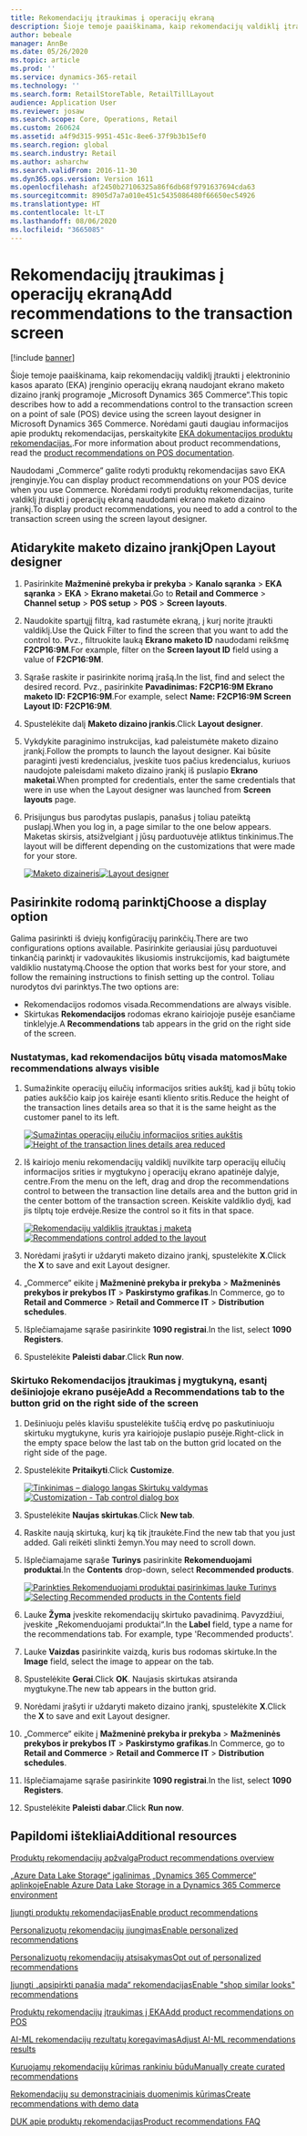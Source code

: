 ```yaml
---
title: Rekomendacijų įtraukimas į operacijų ekraną
description: Šioje temoje paaiškinama, kaip rekomendacijų valdiklį įtraukti į elektroninio kasos aparato (EKA) įrenginio operacijų ekraną naudojant ekrano maketo dizaino įrankį programoje „Microsoft Dynamics 365 Commerce“.
author: bebeale
manager: AnnBe
ms.date: 05/26/2020
ms.topic: article
ms.prod: ''
ms.service: dynamics-365-retail
ms.technology: ''
ms.search.form: RetailStoreTable, RetailTillLayout
audience: Application User
ms.reviewer: josaw
ms.search.scope: Core, Operations, Retail
ms.custom: 260624
ms.assetid: a4f9d315-9951-451c-8ee6-37f9b3b15ef0
ms.search.region: global
ms.search.industry: Retail
ms.author: asharchw
ms.search.validFrom: 2016-11-30
ms.dyn365.ops.version: Version 1611
ms.openlocfilehash: af2450b27106325a86f6db68f9791637694cda63
ms.sourcegitcommit: 8905d7a7a010e451c5435086480f66650ec54926
ms.translationtype: HT
ms.contentlocale: lt-LT
ms.lasthandoff: 08/06/2020
ms.locfileid: "3665085"
---
```

# <a name="add-recommendations-to-the-transaction-screen"></a><span data-ttu-id="f8214-103">Rekomendacijų įtraukimas į operacijų ekraną</span><span class="sxs-lookup"><span data-stu-id="f8214-103">Add recommendations to the transaction screen</span></span>

[!include [banner](includes/banner.md)]


<span data-ttu-id="f8214-104">Šioje temoje paaiškinama, kaip rekomendacijų valdiklį įtraukti į elektroninio kasos aparato (EKA) įrenginio operacijų ekraną naudojant ekrano maketo dizaino įrankį programoje „Microsoft Dynamics 365 Commerce“.</span><span class="sxs-lookup"><span data-stu-id="f8214-104">This topic describes how to add a recommendations control to the transaction screen on a point of sale (POS) device using the screen layout designer in Microsoft Dynamics 365 Commerce.</span></span> <span data-ttu-id="f8214-105">Norėdami gauti daugiau informacijos apie produktų rekomendacijas, perskaitykite [EKA dokumentacijos produktų rekomendacijas.](product.md).</span><span class="sxs-lookup"><span data-stu-id="f8214-105">For more information about product recommendations, read the  [product recommendations on POS documentation](product.md).</span></span>


<span data-ttu-id="f8214-106">Naudodami „Commerce“ galite rodyti produktų rekomendacijas savo EKA įrenginyje.</span><span class="sxs-lookup"><span data-stu-id="f8214-106">You can display product recommendations on your POS device when you use Commerce.</span></span> <span data-ttu-id="f8214-107">Norėdami rodyti produktų rekomendacijas, turite valdiklį įtraukti į operacijų ekraną naudodami ekrano maketo dizaino įrankį.</span><span class="sxs-lookup"><span data-stu-id="f8214-107">To display product recommendations, you need to add a control to the transaction screen using the screen layout designer.</span></span> 

## <a name="open-layout-designer"></a><span data-ttu-id="f8214-108">Atidarykite maketo dizaino įrankį</span><span class="sxs-lookup"><span data-stu-id="f8214-108">Open Layout designer</span></span>

1. <span data-ttu-id="f8214-109">Pasirinkite **Mažmeninė prekyba ir prekyba** &gt; **Kanalo sąranka** &gt; **EKA sąranka** &gt; **EKA** &gt; **Ekrano maketai**.</span><span class="sxs-lookup"><span data-stu-id="f8214-109">Go to **Retail and Commerce** &gt; **Channel setup** &gt; **POS setup** &gt; **POS** &gt; **Screen layouts**.</span></span>
2. <span data-ttu-id="f8214-110">Naudokite spartųjį filtrą, kad rastumėte ekraną, į kurį norite įtraukti valdiklį.</span><span class="sxs-lookup"><span data-stu-id="f8214-110">Use the Quick Filter to find the screen that you want to add the control to.</span></span> <span data-ttu-id="f8214-111">Pvz., filtruokite lauką **Ekrano maketo ID** naudodami reikšmę **F2CP16:9M**.</span><span class="sxs-lookup"><span data-stu-id="f8214-111">For example, filter on the **Screen layout ID** field using a value of **F2CP16:9M**.</span></span>
3. <span data-ttu-id="f8214-112">Sąraše raskite ir pasirinkite norimą įrašą.</span><span class="sxs-lookup"><span data-stu-id="f8214-112">In the list, find and select the desired record.</span></span> <span data-ttu-id="f8214-113">Pvz., pasirinkite **Pavadinimas: F2CP16:9M Ekrano maketo ID: F2CP16:9M**.</span><span class="sxs-lookup"><span data-stu-id="f8214-113">For example, select **Name: F2CP16:9M Screen Layout ID: F2CP16:9M**.</span></span>
4. <span data-ttu-id="f8214-114">Spustelėkite dalį **Maketo dizaino įrankis**.</span><span class="sxs-lookup"><span data-stu-id="f8214-114">Click **Layout designer**.</span></span>
5. <span data-ttu-id="f8214-115">Vykdykite paraginimo instrukcijas, kad paleistumėte maketo dizaino įrankį.</span><span class="sxs-lookup"><span data-stu-id="f8214-115">Follow the prompts to launch the layout designer.</span></span> <span data-ttu-id="f8214-116">Kai būsite paraginti įvesti kredencialus, įveskite tuos pačius kredencialus, kuriuos naudojote paleisdami maketo dizaino įrankį iš puslapio **Ekrano maketai**.</span><span class="sxs-lookup"><span data-stu-id="f8214-116">When prompted for credentials, enter the same credentials that were in use when the Layout designer was launched from **Screen layouts** page.</span></span>
6. <span data-ttu-id="f8214-117">Prisijungus bus parodytas puslapis, panašus į toliau pateiktą puslapį.</span><span class="sxs-lookup"><span data-stu-id="f8214-117">When you log in, a page similar to the one below appears.</span></span> <span data-ttu-id="f8214-118">Maketas skirsis, atsižvelgiant į jūsų parduotuvėje atliktus tinkinimus.</span><span class="sxs-lookup"><span data-stu-id="f8214-118">The layout will be different depending on the customizations that were made for your store.</span></span>


    <span data-ttu-id="f8214-119">[![Maketo dizaineris](./media/screenlayout-pic-1.png)](./media/screenlayout-pic-1.png)</span><span class="sxs-lookup"><span data-stu-id="f8214-119">[![Layout designer](./media/screenlayout-pic-1.png)](./media/screenlayout-pic-1.png)</span></span>

## <a name="choose-a-display-option"></a><span data-ttu-id="f8214-120">Pasirinkite rodomą parinktį</span><span class="sxs-lookup"><span data-stu-id="f8214-120">Choose a display option</span></span>

<span data-ttu-id="f8214-121">Galima pasirinkti iš dviejų konfigūracijų parinkčių.</span><span class="sxs-lookup"><span data-stu-id="f8214-121">There are two configurations options available.</span></span> <span data-ttu-id="f8214-122">Pasirinkite geriausiai jūsų parduotuvei tinkančią parinktį ir vadovaukitės likusiomis instrukcijomis, kad baigtumėte valdiklio nustatymą.</span><span class="sxs-lookup"><span data-stu-id="f8214-122">Choose the option that works best for your store, and follow the remaining instructions to finish setting up the control.</span></span> <span data-ttu-id="f8214-123">Toliau nurodytos dvi parinktys.</span><span class="sxs-lookup"><span data-stu-id="f8214-123">The two options are:</span></span>

- <span data-ttu-id="f8214-124">Rekomendacijos rodomos visada.</span><span class="sxs-lookup"><span data-stu-id="f8214-124">Recommendations are always visible.</span></span>
- <span data-ttu-id="f8214-125">Skirtukas **Rekomendacijos** rodomas ekrano kairiojoje pusėje esančiame tinklelyje.</span><span class="sxs-lookup"><span data-stu-id="f8214-125">A **Recommendations** tab appears in the grid on the right side of the screen.</span></span>

### <a name="make-recommendations-always-visible"></a><span data-ttu-id="f8214-126">Nustatymas, kad rekomendacijos būtų visada matomos</span><span class="sxs-lookup"><span data-stu-id="f8214-126">Make recommendations always visible</span></span>


1. <span data-ttu-id="f8214-127">Sumažinkite operacijų eilučių informacijos srities aukštį, kad ji būtų tokio paties aukščio kaip jos kairėje esanti kliento sritis.</span><span class="sxs-lookup"><span data-stu-id="f8214-127">Reduce the height of the transaction lines details area so that it is the same height as the customer panel to its left.</span></span>


    <span data-ttu-id="f8214-128">[![Sumažintas operacijų eilučių informacijos srities aukštis](./media/screenlayout-pic-2.png)](./media/screenlayout-pic-2.png)</span><span class="sxs-lookup"><span data-stu-id="f8214-128">[![Height of the transaction lines details area reduced](./media/screenlayout-pic-2.png)](./media/screenlayout-pic-2.png)</span></span>

2. <span data-ttu-id="f8214-129">Iš kairiojo meniu rekomendacijų valdiklį nuvilkite tarp operacijų eilučių informacijos srities ir mygtukyno į operacijų ekrano apatinėje dalyje, centre.</span><span class="sxs-lookup"><span data-stu-id="f8214-129">From the menu on the left, drag and drop the recommendations control to between the transaction line details area and the button grid in the center bottom of the transaction screen.</span></span> <span data-ttu-id="f8214-130">Keiskite valdiklio dydį, kad jis tilptų toje erdvėje.</span><span class="sxs-lookup"><span data-stu-id="f8214-130">Resize the control so it fits in that space.</span></span>

    <span data-ttu-id="f8214-131">[![Rekomendacijų valdiklis įtrauktas į maketą](./media/screenlayout-pic-3.png)](./media/screenlayout-pic-3.png)</span><span class="sxs-lookup"><span data-stu-id="f8214-131">[![Recommendations control added to the layout](./media/screenlayout-pic-3.png)](./media/screenlayout-pic-3.png)</span></span>


3. <span data-ttu-id="f8214-132">Norėdami įrašyti ir uždaryti maketo dizaino įrankį, spustelėkite **X**.</span><span class="sxs-lookup"><span data-stu-id="f8214-132">Click the **X** to save and exit Layout designer.</span></span>
4. <span data-ttu-id="f8214-133">„Commerce“ eikite į **Mažmeninė prekyba ir prekyba** &gt; **Mažmeninės prekybos ir prekybos IT** &gt; **Paskirstymo grafikas**.</span><span class="sxs-lookup"><span data-stu-id="f8214-133">In Commerce, go to **Retail and Commerce** &gt; **Retail and Commerce IT** &gt; **Distribution schedules**.</span></span>
5. <span data-ttu-id="f8214-134">Išplečiamajame sąraše pasirinkite **1090 registrai**.</span><span class="sxs-lookup"><span data-stu-id="f8214-134">In the list, select **1090 Registers**.</span></span>
6. <span data-ttu-id="f8214-135">Spustelėkite **Paleisti dabar**.</span><span class="sxs-lookup"><span data-stu-id="f8214-135">Click **Run now**.</span></span>


### <a name="add-a-recommendations-tab-to-the-button-grid-on-the-right-side-of-the-screen"></a><span data-ttu-id="f8214-136">Skirtuko Rekomendacijos įtraukimas į mygtukyną, esantį dešiniojoje ekrano pusėje</span><span class="sxs-lookup"><span data-stu-id="f8214-136">Add a Recommendations tab to the button grid on the right side of the screen</span></span>

1. <span data-ttu-id="f8214-137">Dešiniuoju pelės klavišu spustelėkite tuščią erdvę po paskutiniuoju skirtuku mygtukyne, kuris yra kairiojoje puslapio pusėje.</span><span class="sxs-lookup"><span data-stu-id="f8214-137">Right-click in the empty space below the last tab on the button grid located on the right side of the page.</span></span>

2. <span data-ttu-id="f8214-138">Spustelėkite **Pritaikyti**.</span><span class="sxs-lookup"><span data-stu-id="f8214-138">Click **Customize**.</span></span>

    <span data-ttu-id="f8214-139">[![Tinkinimas – dialogo langas Skirtukų valdymas](./media/pic-5.png)](./media/pic-5.png)</span><span class="sxs-lookup"><span data-stu-id="f8214-139">[![Customization - Tab control dialog box](./media/pic-5.png)](./media/pic-5.png)</span></span>

3. <span data-ttu-id="f8214-140">Spustelėkite **Naujas skirtukas**.</span><span class="sxs-lookup"><span data-stu-id="f8214-140">Click **New tab**.</span></span>
4. <span data-ttu-id="f8214-141">Raskite naują skirtuką, kurį ką tik įtraukėte.</span><span class="sxs-lookup"><span data-stu-id="f8214-141">Find the new tab that you just added.</span></span> <span data-ttu-id="f8214-142">Gali reikėti slinkti žemyn.</span><span class="sxs-lookup"><span data-stu-id="f8214-142">You may need to scroll down.</span></span>
5. <span data-ttu-id="f8214-143">Išplečiamajame sąraše **Turinys** pasirinkite **Rekomenduojami produktai**.</span><span class="sxs-lookup"><span data-stu-id="f8214-143">In the **Contents** drop-down, select **Recommended products**.</span></span>

    <span data-ttu-id="f8214-144">[![Parinkties Rekomenduojami produktai pasirinkimas lauke Turinys](./media/pic-6.png)](./media/pic-6.png)</span><span class="sxs-lookup"><span data-stu-id="f8214-144">[![Selecting Recommended products in the Contents field](./media/pic-6.png)](./media/pic-6.png)</span></span>

6. <span data-ttu-id="f8214-145">Lauke **Žyma** įveskite rekomendacijų skirtuko pavadinimą. Pavyzdžiui, įveskite „Rekomenduojami produktai“.</span><span class="sxs-lookup"><span data-stu-id="f8214-145">In the **Label** field, type a name for the recommendations tab. For example, type 'Recommended products'.</span></span>
7. <span data-ttu-id="f8214-146">Lauke **Vaizdas** pasirinkite vaizdą, kuris bus rodomas skirtuke.</span><span class="sxs-lookup"><span data-stu-id="f8214-146">In the **Image** field, select the image to appear on the tab.</span></span>
8. <span data-ttu-id="f8214-147">Spustelėkite **Gerai**.</span><span class="sxs-lookup"><span data-stu-id="f8214-147">Click **OK**.</span></span> <span data-ttu-id="f8214-148">Naujasis skirtukas atsiranda mygtukyne.</span><span class="sxs-lookup"><span data-stu-id="f8214-148">The new tab appears in the button grid.</span></span>
9. <span data-ttu-id="f8214-149">Norėdami įrašyti ir uždaryti maketo dizaino įrankį, spustelėkite **X**.</span><span class="sxs-lookup"><span data-stu-id="f8214-149">Click the **X** to save and exit Layout designer.</span></span>
10. <span data-ttu-id="f8214-150">„Commerce“ eikite į **Mažmeninė prekyba ir prekyba** &gt; **Mažmeninės prekybos ir prekybos IT** &gt; **Paskirstymo grafikas**.</span><span class="sxs-lookup"><span data-stu-id="f8214-150">In Commerce, go to **Retail and Commerce** &gt; **Retail and Commerce IT** &gt; **Distribution schedules**.</span></span>
11. <span data-ttu-id="f8214-151">Išplečiamajame sąraše pasirinkite **1090 registrai**.</span><span class="sxs-lookup"><span data-stu-id="f8214-151">In the list, select **1090 Registers**.</span></span>
12. <span data-ttu-id="f8214-152">Spustelėkite **Paleisti dabar**.</span><span class="sxs-lookup"><span data-stu-id="f8214-152">Click **Run now**.</span></span>

## <a name="additional-resources"></a><span data-ttu-id="f8214-153">Papildomi ištekliai</span><span class="sxs-lookup"><span data-stu-id="f8214-153">Additional resources</span></span>

[<span data-ttu-id="f8214-154">Produktų rekomendacijų apžvalga</span><span class="sxs-lookup"><span data-stu-id="f8214-154">Product recommendations overview</span></span>](product-recommendations.md)

[<span data-ttu-id="f8214-155">„Azure Data Lake Storage“ įgalinimas „Dynamics 365 Commerce“ aplinkoje</span><span class="sxs-lookup"><span data-stu-id="f8214-155">Enable Azure Data Lake Storage in a Dynamics 365 Commerce environment</span></span>](enable-adls-environment.md)

[<span data-ttu-id="f8214-156">Įjungti produktų rekomendacijas</span><span class="sxs-lookup"><span data-stu-id="f8214-156">Enable product recommendations</span></span>](enable-product-recommendations.md)

[<span data-ttu-id="f8214-157">Personalizuotų rekomendacijų įjungimas</span><span class="sxs-lookup"><span data-stu-id="f8214-157">Enable personalized recommendations</span></span>](personalized-recommendations.md)

[<span data-ttu-id="f8214-158">Personalizuotų rekomendacijų atsisakymas</span><span class="sxs-lookup"><span data-stu-id="f8214-158">Opt out of personalized recommendations</span></span>](personalization-gdpr.md)

[<span data-ttu-id="f8214-159">Įjungti „apsipirkti panašia mada“ rekomendacijas</span><span class="sxs-lookup"><span data-stu-id="f8214-159">Enable "shop similar looks" recommendations</span></span>](shop-similar-looks.md)

[<span data-ttu-id="f8214-160">Produktų rekomendacijų įtraukimas į EKA</span><span class="sxs-lookup"><span data-stu-id="f8214-160">Add product recommendations on POS</span></span>](product.md)

[<span data-ttu-id="f8214-161">AI-ML rekomendacijų rezultatų koregavimas</span><span class="sxs-lookup"><span data-stu-id="f8214-161">Adjust AI-ML recommendations results</span></span>](modify-product-recommendation-results.md)

[<span data-ttu-id="f8214-162">Kuruojamų rekomendacijų kūrimas rankiniu būdu</span><span class="sxs-lookup"><span data-stu-id="f8214-162">Manually create curated recommendations</span></span>](create-editorial-recommendation-lists.md)

[<span data-ttu-id="f8214-163">Rekomendacijų su demonstraciniais duomenimis kūrimas</span><span class="sxs-lookup"><span data-stu-id="f8214-163">Create recommendations with demo data</span></span>](product-recommendations-demo-data.md)

[<span data-ttu-id="f8214-164">DUK apie produktų rekomendacijas</span><span class="sxs-lookup"><span data-stu-id="f8214-164">Product recommendations FAQ</span></span>](faq-recommendations.md)
